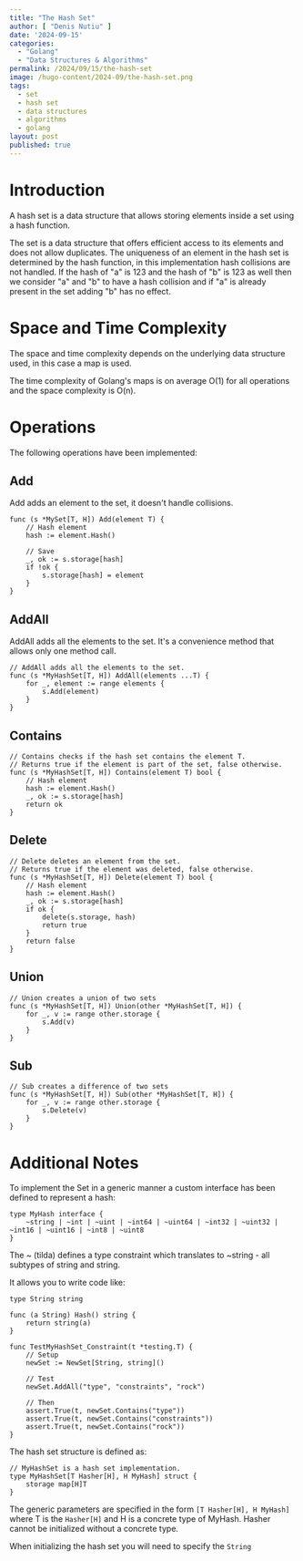 ```yaml
---
title: "The Hash Set"
author: [ "Denis Nutiu" ]
date: '2024-09-15'
categories:
  - "Golang"
  - "Data Structures & Algorithms"
permalink: /2024/09/15/the-hash-set
image: /hugo-content/2024-09/the-hash-set.png
tags:
  - set
  - hash set
  - data structures
  - algorithms
  - golang
layout: post
published: true
---
```


# Introduction

A hash set is a data structure that allows storing elements inside a set using a hash function.

The set is a data structure that offers efficient access to its elements and does not allow duplicates. The uniqueness
of an element in the hash set is determined by the hash function, in this implementation hash
collisions are not handled. If the hash of "a" is 123 and the hash of "b" is 123 as well then we consider "a" and "b"
to have a hash collision and if "a" is already present in the set adding "b" has no effect.

# Space and Time Complexity

The space and time complexity depends on the underlying data structure used, in this case a map is used.

The time complexity of Golang's maps is on average O(1) for all operations and the space complexity is O(n).

# Operations

The following operations have been implemented:

## Add

Add adds an element to the set, it doesn't handle collisions.

```golang
func (s *MySet[T, H]) Add(element T) {
	// Hash element
	hash := element.Hash()

	// Save
	_, ok := s.storage[hash]
	if !ok {
		s.storage[hash] = element
	}
}
```

## AddAll

AddAll adds all the elements to the set. It's a convenience method that allows only one method call.

```golang
// AddAll adds all the elements to the set.
func (s *MyHashSet[T, H]) AddAll(elements ...T) {
	for _, element := range elements {
		s.Add(element)
	}
}
```

## Contains

```golang
// Contains checks if the hash set contains the element T.
// Returns true if the element is part of the set, false otherwise.
func (s *MyHashSet[T, H]) Contains(element T) bool {
	// Hash element
	hash := element.Hash()
	_, ok := s.storage[hash]
	return ok
}
```

## Delete

```golang
// Delete deletes an element from the set.
// Returns true if the element was deleted, false otherwise.
func (s *MyHashSet[T, H]) Delete(element T) bool {
	// Hash element
	hash := element.Hash()
	_, ok := s.storage[hash]
	if ok {
		delete(s.storage, hash)
		return true
	}
	return false
}

```

## Union

```golang
// Union creates a union of two sets
func (s *MyHashSet[T, H]) Union(other *MyHashSet[T, H]) {
	for _, v := range other.storage {
		s.Add(v)
	}
}
```
## Sub

```golang
// Sub creates a difference of two sets
func (s *MyHashSet[T, H]) Sub(other *MyHashSet[T, H]) {
	for _, v := range other.storage {
		s.Delete(v)
	}
}
```

# Additional Notes

To implement the Set in a generic manner a custom interface has been defined to represent a hash:

```golang
type MyHash interface {
	~string | ~int | ~uint | ~int64 | ~uint64 | ~int32 | ~uint32 | ~int16 | ~uint16 | ~int8 | ~uint8
}
```

The ~ (tilda) defines a type constraint which translates to ~string - all subtypes of string and string.

It allows you to write code like:

```golang
type String string

func (a String) Hash() string {
	return string(a)
}

func TestMyHashSet_Constraint(t *testing.T) {
	// Setup
	newSet := NewSet[String, string]()

	// Test
	newSet.AddAll("type", "constraints", "rock")

	// Then
	assert.True(t, newSet.Contains("type"))
	assert.True(t, newSet.Contains("constraints"))
	assert.True(t, newSet.Contains("rock"))
}
```
The hash set structure is defined as:

```golang
// MyHashSet is a hash set implementation.
type MyHashSet[T Hasher[H], H MyHash] struct {
	storage map[H]T
}
```

The generic parameters are specified in the form `[T Hasher[H], H MyHash]` where T is the `Hasher[H]` and
H is a concrete type of MyHash. Hasher cannot be initialized without a concrete type.

When initializing the hash set you will need to specify the `String` 
